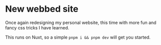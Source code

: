 # New webbed site

Once again redesigning my personal website, this time with more fun and fancy css tricks I have learned.

This runs on Nuxt, so a simple `pnpm i && pnpm dev` will get you started.

